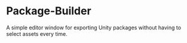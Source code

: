 # Package-Builder
 A simple editor window for exporting Unity packages without having to select assets every time.
